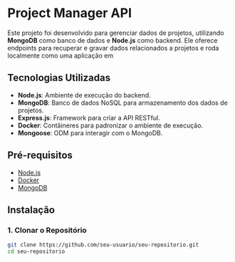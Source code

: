 # Project Manager API

Este projeto foi desenvolvido para gerenciar dados de projetos, utilizando **MongoDB** como banco de dados e **Node.js** como backend. Ele oferece endpoints para recuperar e gravar dados relacionados a projetos e roda localmente como uma aplicação em 

## Tecnologias Utilizadas

- **Node.js**: Ambiente de execução do backend.
- **MongoDB**: Banco de dados NoSQL para armazenamento dos dados de projetos.
- **Express.js**: Framework para criar a API RESTful.
- **Docker**: Contâineres para padronizar o ambiente de execução.
- **Mongoose**: ODM para interagir com o MongoDB.

## Pré-requisitos

- [Node.js](https://nodejs.org/)
- [Docker](https://www.docker.com/)
- [MongoDB](https://www.mongodb.com/)

## Instalação

### 1. Clonar o Repositório

```bash
git clone https://github.com/seu-usuario/seu-repositorio.git
cd seu-repositorio
